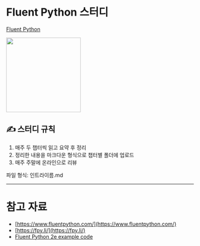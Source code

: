 # Fluent Python 스터디

[Fluent Python](https://www.oreilly.com/library/view/fluent-python-2nd/9781492056348/)

<img src="https://learning.oreilly.com/covers/urn:orm:book:9781492056348/200w/" width=200 />

## ✍ 스터디 규칙

1. 매주 두 챕터씩 읽고 요약 후 정리
2. 정리한 내용을 마크다운 형식으로 챕터별 폴더에 업로드
3. 매주 주말에 온라인으로 리뷰

파일 형식: 인트라이름.md

---

# 참고 자료

- [https://www.fluentpython.com/](https://www.fluentpython.com/)
- [https://fpy.li/](https://fpy.li/)
- [Fluent Python 2e example code](https://github.com/fluentpython/example-code-2e)
